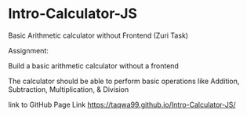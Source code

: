 # Intro-Calculator-JS
Basic Arithmetic calculator without Frontend (Zuri Task)


Assignment:

Build a basic arithmetic calculator without a frontend

 The calculator should be able to perform basic operations like Addition, Subtraction, Multiplication, & Division
 
 
link to GitHub Page Link 
https://taqwa99.github.io/Intro-Calculator-JS/
